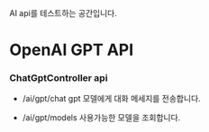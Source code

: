 AI api를 테스트하는 공간입니다.

# OpenAI GPT API

### ChatGptController api
- /ai/gpt/chat
  gpt 모델에게 대화 메세지를 전송합니다.

- /ai/gpt/models
  사용가능한 모델을 조회합니다.
